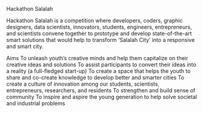 Hackathon Salalah

Hackathon Salalah is a competition where developers, coders, graphic designers, data scientists, innovators, students, engineers, entrepreneurs, and scientists convene together to prototype and develop state-of-the-art smart solutions that would help to transform ‘Salalah City’ into a responsive and smart city. 


Aims 
To unleash youth’s creative minds and help them capitalize on their creative ideas and solutions
To assist participants to convert their ideas into a reality (a full-fledged start-up)
To create a space that helps the youth to share and co-create knowledge to develop better and smarter cities
To create a culture of innovation among our students, scientists, entrepreneurs, researchers, and residents
To strengthen and build sense of community
To inspire and aspire the young generation to help solve societal and industrial problems
